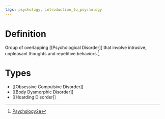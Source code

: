 ```yaml
---
tags: psychology, introduction_to_psychology
---
```


# Definition

Group of overlapping [[Psychological Disorder]] that involve intrusive, unpleasant thoughts and repetitive behaviors.[^1]

# Types
- [[Obsessive Compulsive Disorder]]
- [[Body Dysmorphic Disorder]]
- [[Hoarding Disorder]]

[^1]: [Psychology2e](zotero://open-pdf/library/items/SSTBV7L5?page=566)